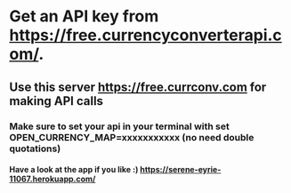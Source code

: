 # Get an API key from https://free.currencyconverterapi.com/. 

## Use this server https://free.currconv.com for making API calls

### Make sure to set your api in your terminal with set OPEN_CURRENCY_MAP=xxxxxxxxxxx (no need double quotations)

#### Have a look at the app if you like :) https://serene-eyrie-11067.herokuapp.com/
